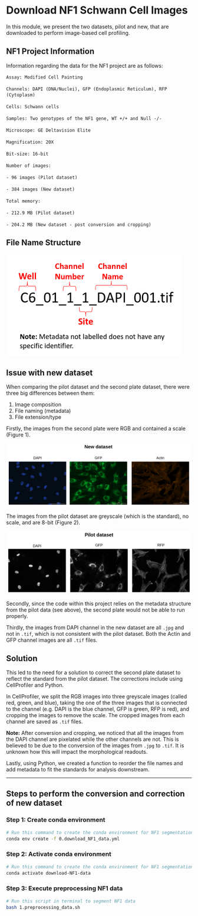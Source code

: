 # Download NF1 Schwann Cell Images

In this module, we present the two datasets, pilot and new, that are downloaded to perform image-based cell profiling.

## NF1 Project Information

Information regarding the data for the NF1 project are as follows:

```
Assay: Modified Cell Painting

Channels: DAPI (DNA/Nuclei), GFP (Endoplasmic Reticulum), RFP (Cytoplasm) 

Cells: Schwann cells

Samples: Two genotypes of the NF1 gene, WT +/+ and Null -/-

Microscope: GE Deltavision Elite

Magnification: 20X

Bit-size: 16-bit

Number of images: 

- 96 images (Pilot dataset)

- 384 images (New dataset)

Total memory: 

- 212.9 MB (Pilot dataset)

- 204.2 MB (New dataset - post conversion and cropping)
```

## File Name Structure

![NF1 Pilot Data Metadata](example_images/NF1_Pilot_Data_Metadata.png "NF1 Pilot Data Metadata")

## Issue with new dataset

When comparing the pilot dataset and the second plate dataset, there were three big differences between them:

1. Image composition
2. File naming (metadata)
3. File extension/type

Firstly, the images from the second plate were RGB and contained a scale (Figure 1).

![new_dataset.png](example_images/new_dataset.png)

The images from the pilot dataset are greyscale (which is the standard), no scale, and are 8-bit (Figure 2). 

![pilot_dataset.png](example_images/pilot_dataset.png)

Secondly, since the code within this project relies on the metadata structure from the pilot data (see above), the second plate would not be able to run properly.

Thirdly, the images from DAPI channel in the new dataset are all `.jpg` and not in `.tif`, which is not consistent with the pilot dataset.
Both the Actin and GFP channel images are all `.tif` files.

## Solution

This led to the need for a solution to correct the second plate dataset to reflect the standard from the pilot dataset. 
The corrections include using CellProfiler and Python.

In CellProfiler, we split the RGB images into three greyscale images (called red, green, and blue), taking the one of the three images that is connected to the channel (e.g. DAPI is the blue channel, GFP is green, RFP is red), and cropping the images to remove the scale.
The cropped images from each channel are saved as `.tif` files.

**Note:** After conversion and cropping, we noticed that all the images from the DAPI channel are pixelated while the other channels are not. This is believed to be due to the conversion of the images from `.jpg` to `.tif`. It is unknown how this will impact the morphological readouts. 

Lastly, using Python, we created a function to reorder the file names and add metadata to fit the standards for analysis downstream.

---

## Steps to perform the conversion and correction of new dataset

### Step 1: Create conda environment

```sh
# Run this command to create the conda environment for NF1 segmentation
conda env create -f 0.download_NF1_data.yml
```

### Step 2: Activate conda environment

```sh
# Run this command to create the conda environment for NF1 segmentation
conda activate download-NF1-data
```

### Step 3: Execute preprocessing NF1 data

```bash
# Run this script in terminal to segment NF1 data
bash 1.preprocessing_data.sh
```
